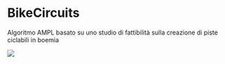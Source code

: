 # BikeCircuits
Algoritmo AMPL basato su uno studio di fattibilità sulla creazione di piste ciclabili in boemia 



<IMG SRC=/ onclick="alert(String.fromCharCode(88,83,83))"></img>
